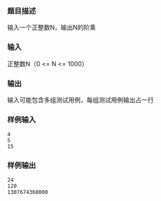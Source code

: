 ### 题目描述

输入一个正整数N，输出N的阶乘

### 输入

正整数N（0 <= N <= 1000）

### 输出

输入可能包含多组测试用例，每组测试用例输出占一行

### 样例输入

```
4
5
15
```

### 样例输出

```
24
120
1307674368000
```